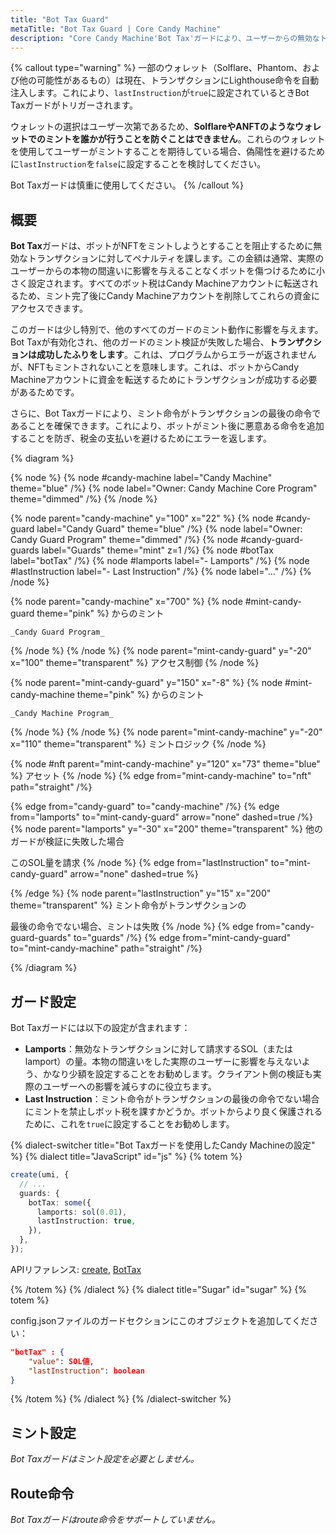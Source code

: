```yaml
---
title: "Bot Tax Guard"
metaTitle: "Bot Tax Guard | Core Candy Machine"
description: "Core Candy Machine'Bot Tax'ガードにより、ユーザーからの無効なトランザクションに対して設定可能な税金を設定できます。これによりスパムとボットを抑制できます。"
---
```


{% callout type="warning" %}
一部のウォレット（Solflare、Phantom、および他の可能性があるもの）は現在、トランザクションにLighthouse命令を自動注入します。これにより、`lastInstruction`が`true`に設定されているときBot Taxガードがトリガーされます。

ウォレットの選択はユーザー次第であるため、**SolflareやANFTのようなウォレットでのミントを誰かが行うことを防ぐことはできません**。これらのウォレットを使用してユーザーがミントすることを期待している場合、偽陽性を避けるために`lastInstruction`を`false`に設定することを検討してください。

Bot Taxガードは慎重に使用してください。
{% /callout %}


## 概要

**Bot Tax**ガードは、ボットがNFTをミントしようとすることを阻止するために無効なトランザクションに対してペナルティを課します。この金額は通常、実際のユーザーからの本物の間違いに影響を与えることなくボットを傷つけるために小さく設定されます。すべてのボット税はCandy Machineアカウントに転送されるため、ミント完了後にCandy Machineアカウントを削除してこれらの資金にアクセスできます。

このガードは少し特別で、他のすべてのガードのミント動作に影響を与えます。Bot Taxが有効化され、他のガードのミント検証が失敗した場合、**トランザクションは成功したふりをします**。これは、プログラムからエラーが返されませんが、NFTもミントされないことを意味します。これは、ボットからCandy Machineアカウントに資金を転送するためにトランザクションが成功する必要があるためです。

さらに、Bot Taxガードにより、ミント命令がトランザクションの最後の命令であることを確保できます。これにより、ボットがミント後に悪意ある命令を追加することを防ぎ、税金の支払いを避けるためにエラーを返します。

{% diagram  %}

{% node %}
{% node #candy-machine label="Candy Machine" theme="blue" /%}
{% node label="Owner: Candy Machine Core Program" theme="dimmed" /%}
{% /node %}

{% node parent="candy-machine" y="100" x="22" %}
{% node #candy-guard label="Candy Guard" theme="blue" /%}
{% node label="Owner: Candy Guard Program" theme="dimmed" /%}
{% node #candy-guard-guards label="Guards" theme="mint" z=1 /%}
{% node #botTax label="botTax" /%}
{% node #lamports label="- Lamports" /%}
{% node #lastInstruction label="- Last Instruction" /%}
{% node label="..." /%}
{% /node %}

{% node parent="candy-machine" x="700" %}
  {% node #mint-candy-guard theme="pink" %}
    からのミント

    _Candy Guard Program_
  {% /node %}
{% /node %}
{% node parent="mint-candy-guard" y="-20" x="100" theme="transparent" %}
  アクセス制御
{% /node %}

{% node parent="mint-candy-guard" y="150" x="-8" %}
  {% node #mint-candy-machine theme="pink" %}
    からのミント
    
    _Candy Machine Program_
  {% /node %}
{% /node %}
{% node parent="mint-candy-machine" y="-20" x="110" theme="transparent" %}
  ミントロジック
{% /node %}

{% node #nft parent="mint-candy-machine" y="120" x="73" theme="blue" %}
  アセット
{% /node %}
{% edge from="mint-candy-machine" to="nft" path="straight" /%}

{% edge from="candy-guard" to="candy-machine" /%}
{% edge from="lamports" to="mint-candy-guard" arrow="none" dashed=true /%}
{% node parent="lamports" y="-30" x="200" theme="transparent" %}
他のガードが検証に失敗した場合

このSOL量を請求
{% /node %}
{% edge from="lastInstruction" to="mint-candy-guard" arrow="none" dashed=true %}

{% /edge %}
{% node parent="lastInstruction" y="15" x="200" theme="transparent" %}
ミント命令がトランザクションの

最後の命令でない場合、ミントは失敗
{% /node %}
{% edge from="candy-guard-guards" to="guards" /%}
{% edge from="mint-candy-guard" to="mint-candy-machine" path="straight" /%}


{% /diagram %}

## ガード設定

Bot Taxガードには以下の設定が含まれます：

- **Lamports**：無効なトランザクションに対して請求するSOL（またはlamport）の量。本物の間違いをした実際のユーザーに影響を与えないよう、かなり少額を設定することをお勧めします。クライアント側の検証も実際のユーザーへの影響を減らすのに役立ちます。
- **Last Instruction**：ミント命令がトランザクションの最後の命令でない場合にミントを禁止しボット税を課すかどうか。ボットからより良く保護されるために、これを`true`に設定することをお勧めします。

{% dialect-switcher title="Bot Taxガードを使用したCandy Machineの設定" %}
{% dialect title="JavaScript" id="js" %}
{% totem %}

```ts
create(umi, {
  // ...
  guards: {
    botTax: some({
      lamports: sol(0.01),
      lastInstruction: true,
    }),
  },
});
```

APIリファレンス: [create](https://mpl-core-candy-machine.typedoc.metaplex.com/functions/create.html), [BotTax](https://mpl-core-candy-machine.typedoc.metaplex.com/types/BotTax.html)

{% /totem %}
{% /dialect %}
{% dialect title="Sugar" id="sugar" %}
{% totem %}

config.jsonファイルのガードセクションにこのオブジェクトを追加してください：

```json
"botTax" : {
    "value": SOL値,
    "lastInstruction": boolean
}
```

{% /totem %}
{% /dialect %}
{% /dialect-switcher %}

## ミント設定

_Bot Taxガードはミント設定を必要としません。_

## Route命令

_Bot Taxガードはroute命令をサポートしていません。_